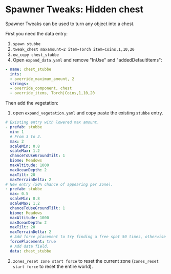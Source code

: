 # Spawner Tweaks: Hidden chest

Spawner Tweaks can be used to turn any object into a chest.

First you need the data entry:
1. `spawn stubbe`
2. `tweak_chest maxamount=2 item=Torch item=Coins,1,10,20`
3. `ew_copy chest_stubbe`
4. Open `expand_data.yaml` and remove "InUse" and "addedDefaultItems":
```yaml
- name: chest_stubbe
  ints:
  - override_maximum_amount, 2
  strings:
  - override_component, chest
  - override_items, Torch|Coins,1,10,20

```

Then add the vegetation:
1. open `expand_vegetation.yaml` and copy paste the existing `stubbe` entry.
```yaml
# Existing entry with lowered max amount.
- prefab: stubbe
  min: 1
  # From 3 to 2.
  max: 2
  scaleMin: 0.8
  scaleMax: 1.2
  chanceToUseGroundTilt: 1
  biome: Meadows
  maxAltitude: 1000
  maxOceanDepth: 2
  maxTilt: 20
  maxTerrainDelta: 2
# New entry (50% chance of appearing per zone).
- prefab: stubbe
  max: 0.5
  scaleMin: 0.8
  scaleMax: 1.2
  chanceToUseGroundTilt: 1
  biome: Meadows
  maxAltitude: 1000
  maxOceanDepth: 2
  maxTilt: 20
  maxTerrainDelta: 2
  # Add force placement to try finding a free spot 50 times, otherwise the chance of appearing is significantly lowered.
  forcePlacement: true
  # Add data field.
  data: chest_stubbe
```
2. `zones_reset zone start force` to reset the current zone (`zones_reset start force` to reset the entire world).
